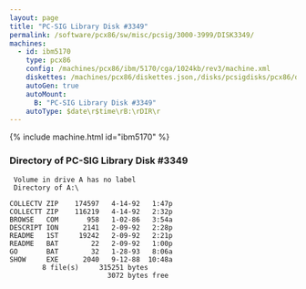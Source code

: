 ```yaml
---
layout: page
title: "PC-SIG Library Disk #3349"
permalink: /software/pcx86/sw/misc/pcsig/3000-3999/DISK3349/
machines:
  - id: ibm5170
    type: pcx86
    config: /machines/pcx86/ibm/5170/cga/1024kb/rev3/machine.xml
    diskettes: /machines/pcx86/diskettes.json,/disks/pcsigdisks/pcx86/diskettes.json
    autoGen: true
    autoMount:
      B: "PC-SIG Library Disk #3349"
    autoType: $date\r$time\rB:\rDIR\r
---
```


{% include machine.html id="ibm5170" %}

### Directory of PC-SIG Library Disk #3349

     Volume in drive A has no label
     Directory of A:\

    COLLECTV ZIP    174597   4-14-92   1:47p
    COLLECTT ZIP    116219   4-14-92   2:32p
    BROWSE   COM       958   1-02-86   3:54a
    DESCRIPT ION      2141   2-09-92   2:28p
    README   1ST     19242   2-09-92   2:21p
    README   BAT        22   2-09-92   1:00p
    GO       BAT        32   1-28-93   8:06a
    SHOW     EXE      2040   9-12-88  10:48a
            8 file(s)     315251 bytes
                            3072 bytes free

